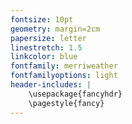 ```yaml
---
fontsize: 10pt
geometry: margin=2cm
papersize: letter
linestretch: 1.5
linkcolor: blue
fontfamily: merriweather
fontfamilyoptions: light
header-includes: |
    \usepackage{fancyhdr}
    \pagestyle{fancy}
---
```


